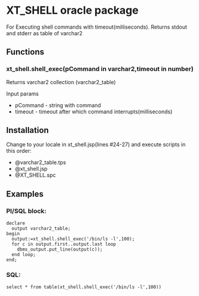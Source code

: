 XT_SHELL oracle package
=============

For Executing shell commands with timeout(milliseconds).
Returns stdout and stderr as table of varchar2

Functions
-------

### xt_shell.shell_exec(pCommand in varchar2,timeout in number)

Returns varchar2 collection (varchar2_table)

Input params

* pCommand - string with command 
* timeout - timeout after which command interrupts(milliseconds)

Installation
-------

Change to your locale in xt_shell.jsp(lines #24-27) and execute scripts in this order:

* @varchar2_table.tps
* @xt_shell.jsp
* @XT_SHELL.spc

Examples
-------

### Pl/SQL block:

    declare
      output varchar2_table;
    begin
      output:=xt_shell.shell_exec('/bin/ls -l',100);
      for c in output.first..output.last loop
        dbms_output.put_line(output(c));
      end loop;
    end;

### SQL:

    select * from table(xt_shell.shell_exec('/bin/ls -l',100))
